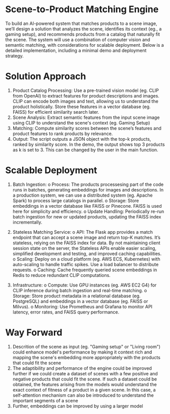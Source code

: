 # Scene-to-Product Matching Engine
To build an AI-powered system that matches products to a scene image, we’ll design a solution that analyzes the scene, identifies its context (eg., a gaming setup), and recommends products from a catalog that naturally fit the scene. The system will use a combination of computer vision and semantic matching, with considerations for scalable deployment. Below is a detailed implementation, including a minimal demo and deployment strategy.

# Solution Approach
1. Product Catalog Processing: Use a pre-trained vision model (eg. CLIP from OpenAI) to extract features for product descriptions and images. CLIP can encode both images and text, allowing us to understand the product holistically. 
Store these features in a vector database (eg. FAISS) for efficient similarity search later.
2. Scene Analysis: Extract semantic features from the input scene image using CLIP to understand the scene's context (eg. Gaming Setup)
3. Matching: Compute similarity scores between the scene’s features and product features to rank products by relevance. 
4. Output: The script outputs a JSON object with the top-k products, ranked by similarity score. In the demo, the output shows top 3 products as k is set to 3. This can be changed by the user in the main function.


# Scalable Deployment
1.	Batch Ingestion: 
      o	Process: The products processesing part of the code runs in batches, generating embeddings for images and descriptions. In a production system, we can use a distributed system (eg. Apache Spark) to process large catalogs in parallel.
      o	Storage: Store embeddings in a vector database like FAISS or Pinecone. FAISS is used here for simplicity and efficiency.
      o	Update Handling: Periodically re-run batch ingestion for new or updated products, updating the FAISS index incrementally.

2.	Stateless Matching Service: 
      o	API: The Flask app provides a match endpoint that can accept a scene image and return top-K matches. It’s stateless, relying on the FAISS index for data. By not maintaining client session state on the server, the Stateless APIs enable easier scaling, simplified development and testing, and improved caching capabilities.
      o	Scaling: Deploy on a cloud platform (eg. AWS ECS, Kubernetes) with auto-scaling to handle traffic spikes. Use a load balancer to distribute requests.
      o	Caching: Cache frequently queried scene embeddings in Redis to reduce redundant CLIP computations.

3.	Infrastructure:
      o	Compute: Use GPU instances (eg. AWS EC2 G4) for CLIP inference during batch ingestion and real-time matching.
      o	Storage: Store product metadata in a relational database (eg. PostgreSQL) and embeddings in a vector database (eg. FAISS or Milvus).
      o	Monitoring: Use Prometheus and Grafana to monitor API latency, error rates, and FAISS query performance.

# Way Forward
1. Descrition of the scene as input (eg. "Gaming setup" or "Living room") could enhance model's performance by making it context rich and mapping the scene's embedding more appropriately with the products that could fit the scene
2. The adaptibility and performance of the engine could be improved further if we could create a dataset of scenes with a few positive and negative products that could fit the scene. If such a dataset could be obtained, the features arising from the models would understand the exact context of fitness of a product in a given scene. In this case, a self-attention mechanism can also be introduced to understand the important segments of a scene
3. Further, embeddings can be improved by using a larger model
